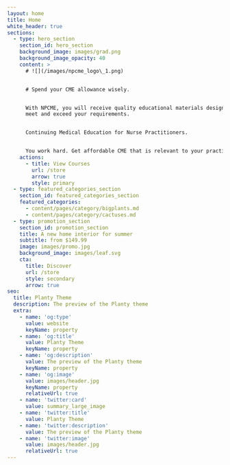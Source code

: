 ```yaml
---
layout: home
title: Home
white_header: true
sections:
  - type: hero_section
    section_id: hero_section
    background_image: images/grad.png
    background_image_opacity: 40
    content: >
      # ![](/images/npcme_logo\_1.png)


      # Spend your CME allowance wisely.


      With NPCME, you will receive quality educational materials designed to
      meet and exceed your requirements.


      Continuing Medical Education for Nurse Practitioners.


      You work hard. Get affordable CME that is relevant to your practice!
    actions:
      - title: View Courses
        url: /store
        arrow: true
        style: primary
  - type: featured_categories_section
    section_id: featured_categories_section
    featured_categories:
      - content/pages/category/bigplants.md
      - content/pages/category/cactuses.md
  - type: promotion_section
    section_id: promotion_section
    title: A new home interior for summer
    subtitle: from $149.99
    image: images/promo.jpg
    background_image: images/leaf.svg
    cta:
      title: Discover
      url: /store
      style: secondary
      arrow: true
seo:
  title: Planty Theme
  description: The preview of the Planty theme
  extra:
    - name: 'og:type'
      value: website
      keyName: property
    - name: 'og:title'
      value: Planty Theme
      keyName: property
    - name: 'og:description'
      value: The preview of the Planty theme
      keyName: property
    - name: 'og:image'
      value: images/header.jpg
      keyName: property
      relativeUrl: true
    - name: 'twitter:card'
      value: summary_large_image
    - name: 'twitter:title'
      value: Planty Theme
    - name: 'twitter:description'
      value: The preview of the Planty theme
    - name: 'twitter:image'
      value: images/header.jpg
      relativeUrl: true
---
```

